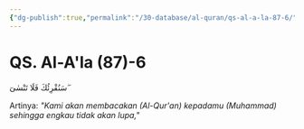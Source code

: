```yaml
---
{"dg-publish":true,"permalink":"/30-database/al-quran/qs-al-a-la-87-6/"}
---
```



# QS. Al-A'la (87)-6
سَنُقْرِئُكَ فَلَا تَنْسٰىٓ  ۖ 

Artinya: *"Kami akan membacakan (Al-Qur'an) kepadamu (Muhammad) sehingga engkau tidak akan lupa,"*
